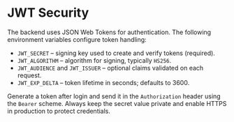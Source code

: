 # JWT Security

The backend uses JSON Web Tokens for authentication. The following environment variables configure token handling:

- `JWT_SECRET` – signing key used to create and verify tokens (required).
- `JWT_ALGORITHM` – algorithm for signing, typically `HS256`.
- `JWT_AUDIENCE` and `JWT_ISSUER` – optional claims validated on each request.
- `JWT_EXP_DELTA` – token lifetime in seconds; defaults to 3600.

Generate a token after login and send it in the `Authorization` header using the `Bearer` scheme. Always keep the secret value private and enable HTTPS in production to protect credentials.
